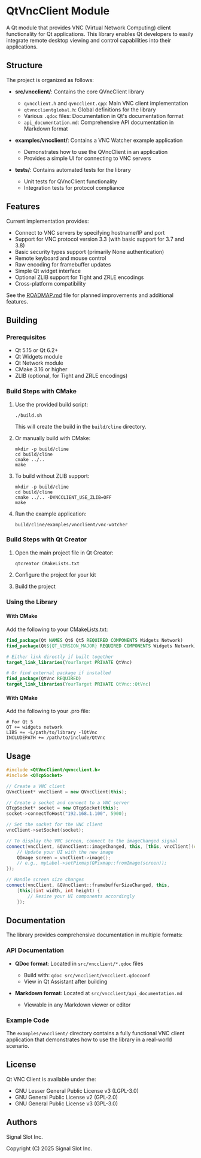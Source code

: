 # QtVncClient Module

A Qt module that provides VNC (Virtual Network Computing) client functionality for Qt applications. This library enables Qt developers to easily integrate remote desktop viewing and control capabilities into their applications.

## Structure

The project is organized as follows:

- **src/vncclient/**: Contains the core QVncClient library
  - `qvncclient.h` and `qvncclient.cpp`: Main VNC client implementation
  - `qtvncclientglobal.h`: Global definitions for the library
  - Various `.qdoc` files: Documentation in Qt's documentation format
  - `api_documentation.md`: Comprehensive API documentation in Markdown format

- **examples/vncclient/**: Contains a VNC Watcher example application
  - Demonstrates how to use the QVncClient in an application
  - Provides a simple UI for connecting to VNC servers
  
- **tests/**: Contains automated tests for the library
  - Unit tests for QVncClient functionality
  - Integration tests for protocol compliance

## Features

Current implementation provides:

- Connect to VNC servers by specifying hostname/IP and port
- Support for VNC protocol version 3.3 (with basic support for 3.7 and 3.8)
- Basic security types support (primarily None authentication)
- Remote keyboard and mouse control
- Raw encoding for framebuffer updates
- Simple Qt widget interface
- Optional ZLIB support for Tight and ZRLE encodings
- Cross-platform compatibility

See the [ROADMAP.md](ROADMAP.md) file for planned improvements and additional features.

## Building

### Prerequisites

- Qt 5.15 or Qt 6.2+
- Qt Widgets module
- Qt Network module
- CMake 3.16 or higher
- ZLIB (optional, for Tight and ZRLE encodings)

### Build Steps with CMake

1. Use the provided build script:
   ```
   ./build.sh
   ```
   This will create the build in the `build/cline` directory.

2. Or manually build with CMake:
   ```
   mkdir -p build/cline
   cd build/cline
   cmake ../..
   make
   ```

3. To build without ZLIB support:
    ```
    mkdir -p build/cline
    cd build/cline
    cmake ../.. -DVNCCLIENT_USE_ZLIB=OFF
    make
    ```

4. Run the example application:
   ```
   build/cline/examples/vncclient/vnc-watcher
   ```

### Build Steps with Qt Creator

1. Open the main project file in Qt Creator:
   ```
   qtcreator CMakeLists.txt
   ```

2. Configure the project for your kit
   
3. Build the project

### Using the Library

#### With CMake

Add the following to your CMakeLists.txt:

```cmake
find_package(Qt NAMES Qt6 Qt5 REQUIRED COMPONENTS Widgets Network)
find_package(Qt${QT_VERSION_MAJOR} REQUIRED COMPONENTS Widgets Network)

# Either link directly if built together
target_link_libraries(YourTarget PRIVATE QtVnc)

# Or find external package if installed
find_package(QtVnc REQUIRED)
target_link_libraries(YourTarget PRIVATE QtVnc::QtVnc)
```

#### With QMake

Add the following to your .pro file:
   ```
   # For Qt 5
   QT += widgets network
   LIBS += -L/path/to/library -lQtVnc
   INCLUDEPATH += /path/to/include/QtVnc
   ```

## Usage

```cpp
#include <QtVncClient/qvncclient.h>
#include <QTcpSocket>

// Create a VNC client
QVncClient* vncClient = new QVncClient(this);

// Create a socket and connect to a VNC server
QTcpSocket* socket = new QTcpSocket(this);
socket->connectToHost("192.168.1.100", 5900);

// Set the socket for the VNC client
vncClient->setSocket(socket);

// To display the VNC screen, connect to the imageChanged signal
connect(vncClient, &QVncClient::imageChanged, this, [this, vncClient](const QRect &) {
    // Update your UI with the new image
    QImage screen = vncClient->image();
    // e.g., myLabel->setPixmap(QPixmap::fromImage(screen));
});

// Handle screen size changes
connect(vncClient, &QVncClient::framebufferSizeChanged, this, 
    [this](int width, int height) {
        // Resize your UI components accordingly
    });
```

## Documentation

The library provides comprehensive documentation in multiple formats:

### API Documentation

- **QDoc format**: Located in `src/vncclient/*.qdoc` files
  - Build with: `qdoc src/vncclient/vncclient.qdocconf`
  - View in Qt Assistant after building

- **Markdown format**: Located at `src/vncclient/api_documentation.md`
  - Viewable in any Markdown viewer or editor

### Example Code

The `examples/vncclient/` directory contains a fully functional VNC client application that demonstrates how to use the library in a real-world scenario.

## License

Qt VNC Client is available under the:
- GNU Lesser General Public License v3 (LGPL-3.0)
- GNU General Public License v2 (GPL-2.0)
- GNU General Public License v3 (GPL-3.0)

## Authors

Signal Slot Inc.

Copyright (C) 2025 Signal Slot Inc.
